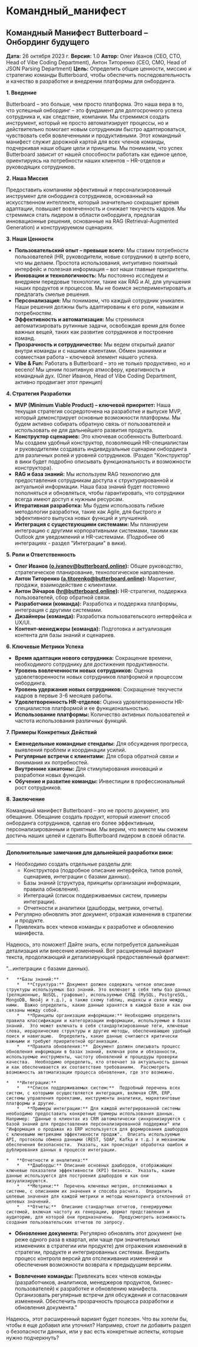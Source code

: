 # Командный_манифест

## Командный Манифест Butterboard – Онбординг будущего

**Дата:** 26 октября 2023 г.
**Версия:** 1.0
**Автор:** Олег Иванов (CEO, CTO, Head of Vibe Coding Department), Антон Титоренко (CEO, CMO, Head of JSON Parsing Department)
**Цель:** Определить общие ценности, миссию и стратегию команды Butterboard, чтобы обеспечить последовательность и качество в разработке и внедрении платформы для онбординга.

**1. Введение**

Butterboard – это больше, чем просто платформа. Это наша вера в то, что успешный онбординг – это фундамент для долгосрочного успеха сотрудника и, как следствие, компании. Мы стремимся создать инструмент, который не просто автоматизирует процессы, но и действительно помогает новым сотрудникам быстро адаптироваться, чувствовать себя вовлеченными и продуктивными.  Этот командный манифест служит дорожной картой для всех членов команды, подчеркивая наши общие цели и принципы. Мы понимаем, что успех Butterboard зависит от нашей способности работать как единое целое, ориентируясь на потребности наших клиентов – HR-отделов и руководящих сотрудников.

**2. Наша Миссия**

Предоставить компаниям эффективный и персонализированный инструмент для онбординга сотрудников, основанный на искусственном интеллекте, который значительно сокращает время адаптации, повышает вовлеченность и снижает текучесть кадров. Мы стремимся стать лидером в области онбординга, предлагая инновационные решения, основанные на RAG (Retrieval-Augmented Generation) и конструируемом сценариях.

**3. Наши Ценности**

* **Пользовательский опыт – превыше всего:** Мы ставим потребности пользователей (HR, руководители, новые сотрудники) в центр всего, что мы делаем.  Простота использования, интуитивно понятный интерфейс и полезная информация – вот наши главные приоритеты.
* **Инновации и технологичность:** Мы постоянно исследуем и внедряем передовые технологии, такие как RAG и AI, для улучшения наших продуктов и процессов.  Мы не боимся экспериментировать и предлагать смелые решения.
* **Персонализация:** Мы понимаем, что каждый сотрудник уникален.  Наши решения должны быть адаптированы к его роли, навыкам и потребностям.
* **Эффективность и автоматизация:** Мы стремимся автоматизировать рутинные задачи, освобождая время для более важных вещей, таких как развитие сотрудников и построение команд.
* **Прозрачность и сотрудничество:** Мы ведем открытый диалог внутри команды и с нашими клиентами.  Обмен знаниями и совместная работа – ключевой элемент нашего успеха.
* **Vibe & Fun:**  Работать в Butterboard – это не только продуктивно, но и весело! Мы ценим позитивную атмосферу, креативность и командный дух. (Олег Иванов, Head of Vibe Coding Department, активно продвигает этот принцип)

**4. Стратегия Разработки**

* **MVP (Minimum Viable Product) – ключевой приоритет:** Наша текущая стратегия сосредоточена на разработке и выпуске MVP, который демонстрирует основные возможности платформы.  Мы будем активно собирать обратную связь от пользователей и использовать ее для дальнейшего развития продукта.
* **Конструктор сценариев:**  Это ключевая особенность Butterboard.  Мы создаем удобный конструктор, позволяющий HR-специалистам и руководителям создавать индивидуальные сценарии онбординга для различных ролей и уровней сотрудников.  (Раздел "Конструктор" в вики будет подробно описывать функциональность и возможности конструктора).
* **RAG и база знаний:**  Мы используем RAG технологию для предоставления сотрудникам доступа к структурированной и актуальной информации.  Наша база знаний будет постоянно пополняться и обновляться, чтобы гарантировать, что сотрудники всегда имеют доступ к нужным ресурсам.
* **Итеративная разработка:** Мы будем использовать гибкие методологии разработки, такие как Agile, для быстрого и эффективного выпуска новых функций и улучшений.
* **Интеграция с существующими системами:** Мы планируем интеграцию с другими корпоративными системами, такими как Outlook для уведомлений и HR-системами.  (Подробнее об интеграциях - раздел "Интеграции" в вики).

**5. Роли и Ответственность**

* **Олег Иванов (o.ivanov@butterboard.online):** Общее руководство, стратегическое планирование, технологическое направление.
* **Антон Титоренко (a.titorenko@butterboard.online):** Маркетинг, продажи, взаимодействие с клиентами.
* **Антон Эйчаров (hr@butterboard.online):**  HR-стратегия, поддержка пользователей, сбор обратной связи.
* **Разработчики (команда):**  Разработка и поддержка платформы, интеграция с другими системами.
* **Дизайнеры (команда):**  Разработка пользовательского интерфейса и UX/UI.
* **Контент-менеджеры (команда):**  Подготовка и актуализация контента для базы знаний и сценариев.

**6. Ключевые Метрики Успеха**

* **Время адаптации нового сотрудника:**  Сокращение времени, необходимого сотруднику для достижения продуктивности.
* **Уровень вовлеченности новых сотрудников:**  Оценка удовлетворенности новых сотрудников платформой и процессом онбординга.
* **Уровень удержания новых сотрудников:**  Сокращение текучести кадров в первые 3-6 месяцев работы.
* **Удовлетворенность HR-отделов:**  Оценка удовлетворенности HR-специалистов платформой и ее функциональностью.
* **Использование платформы:**  Количество активных пользователей и частота использования различных функций.

**7.  Примеры Конкретных Действий**

* **Еженедельные командные стендапы:**  Для обсуждения прогресса, выявления проблем и координации усилий.
* **Регулярные встречи с клиентами:**  Для сбора обратной связи и понимания их потребностей.
* **Внутренние хакатоны:**  Для стимулирования инноваций и разработки новых функций.
* **Обучение и развитие команды:**  Инвестиции в профессиональный рост сотрудников.

**8. Заключение**

Командный манифест Butterboard – это не просто документ, это обещание.  Обещание создать продукт, который изменит способ онбординга сотрудников, сделав его более эффективным, персонализированным и приятным.  Мы верим, что вместе мы сможем достичь наших целей и сделать Butterboard лидером в своей области.

---

**Дополнительные замечания для дальнейшей разработки вики:**

*   Необходимо создать отдельные разделы для:
    *   Конструктора (подробное описание интерфейса, типов ролей, сценариев, интеграции с базами данных).
    *   Базы знаний (структура, принципы организации информации, правила обновления).
    *   Интеграций (список поддерживаемых систем, примеры интеграции).
    *   Отчетности и аналитики (дашборды, метрики, отчеты).
*   Регулярно обновлять этот документ, отражая изменения в стратегии и продукте.
*   Привлекать всех членов команды к разработке и обновлению манифеста.

Надеюсь, это поможет! Дайте знать, если потребуется дальнейшая детализация или внесение изменений.
Вот расширенный вариант текста, продолжающий и детализирующий предоставленный фрагмент:

"…интеграции с базами данных).

    *   **Базы знаний:**
        *   **Структура:** Документ должен содержать четкое описание структуры используемых баз знаний. Это включает в себя типы баз данных (реляционные, NoSQL, графовые), используемые СУБД (MySQL, PostgreSQL, MongoDB, Neo4j и т.д.), а также схему таблиц, индексы и связи между ними.  Важно определить, какие данные хранятся в каждой базе и как они связаны между собой.
        *   **Принципы организации информации:** Необходимо определить правила классификации и категоризации информации, используемые в базах знаний.  Это может включать в себя стандартизированные теги, ключевые слова, иерархические структуры и другие методы, обеспечивающие удобный поиск и навигацию.  Определить, какие данные считаются критически важными и требуют приоритетной организации.
        *   **Правила обновления:**  Документ должен описывать процесс обновления информации в базах знаний, включая роли и обязанности, используемые инструменты, частоту обновлений и процедуры проверки качества.  Необходимо определить, кто отвечает за актуальность данных и как обеспечивается их соответствие требованиям.  Рассмотреть возможность автоматизации процесса обновления, где это возможно.

    *   **Интеграции:**
        *   **Список поддерживаемых систем:**  Подробный перечень всех систем, с которыми осуществляется интеграция, включая CRM, ERP, системы управления проектами, инструменты аналитики, маркетинговые платформы и другие.
        *   **Примеры интеграции:** Для каждой интегрированной системы необходимо предоставить конкретные примеры использования данных. Например: "Данные о клиентах из CRM автоматически синхронизируются с базой знаний для предоставления персонализированной поддержки" или "Информация о продажах из ERP используется для формирования дашбордов с ключевыми метриками эффективности продаж".  Описать используемые API, протоколы обмена данными (REST, SOAP, Kafka и т.д.) и механизмы обеспечения безопасности.  Указать, как происходит обработка ошибок и дублирования данных в процессе интеграции.

    *   **Отчетности и аналитика:**
        *   **Дашборды:** Описание основных дашбордов, отображающих ключевые показатели эффективности (KPI) бизнеса.  Указать, какие данные используются для построения дашбордов и как они визуализируются.
        *   **Метрики:**  Перечень ключевых метрик, отслеживаемых в системе, с описанием их значения и способа расчета.  Определить целевые значения для каждой метрики и методы мониторинга отклонений от целевых значений.
        *   **Отчеты:**  Описание стандартных отчетов, генерируемых системой, включая частоту их генерации, формат представления и аудиторию, для которой они предназначены.  Предусмотреть возможность создания пользовательских отчетов по запросу.

*   **Обновление документа:** Регулярно обновлять этот документ (не реже одного раза в квартал, или чаще при значительных изменениях в стратегии или продукте) для отражения изменений в стратегии, продукте и интегрированных системах.  Внедрить процесс контроля версий для отслеживания изменений и обеспечения возможности возврата к предыдущим версиям.

*   **Вовлечение команды:** Привлекать всех членов команды (разработчиков, аналитиков, менеджеров продуктов, бизнес-пользователей) к разработке и обновлению манифеста.  Организовать регулярные встречи для обсуждения и согласования изменений.  Обеспечить прозрачность процесса разработки и обновления документа."

Надеюсь, этот расширенный вариант будет полезен.  Что вы хотели бы, чтобы я еще добавил или уточнил?  Например, стоит ли добавить раздел о безопасности данных, или у вас есть конкретные аспекты, которые нужно подчеркнуть?